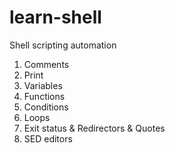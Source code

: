 # learn-shell

Shell scripting automation

1. Comments
2. Print
3. Variables
4. Functions
5. Conditions
6. Loops
7. Exit status & Redirectors & Quotes
8. SED editors
